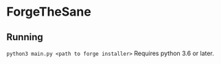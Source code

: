 # ForgeTheSane

## Running
`python3 main.py <path to forge installer>`
Requires python 3.6 or later.
